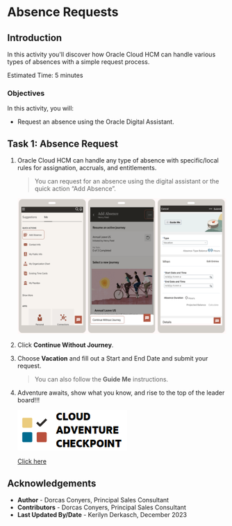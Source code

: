 # Absence Requests

## Introduction

In this activity you'll discover how Oracle Cloud HCM can handle various types of absences with a simple request process. 

Estimated Time: 5 minutes

### Objectives

In this activity, you will:

- Request an absence using the Oracle Digital Assistant.

## Task 1: Absence Request

1. Oracle Cloud HCM can handle any type of absence with specific/local rules for assignation, accruals, and entitlements.


   > You can request for an absence using the digital assistant or the quick action “Add Absence”. 


   ![Submit Absence](images\absencerequest.png)

2. Click **Continue Without Journey**.


3. Choose **Vacation** and fill out a Start and End Date and submit your request.


   > You can also follow the **Guide Me** instructions.


4. Adventure awaits, show what you know, and rise to the top of the leader board!!!

    [![Cloud Adventure](../gen-images/cloud-adventure-checkpoint-image.png)](https://apex.oracle.com/pls/apex/f?p=159406:1:13050566237831::NO:) 
    
    [Click here](https://apex.oracle.com/pls/apex/f?p=159406:1:13050566237831::NO) 

## Acknowledgements
* **Author** - Dorcas Conyers, Principal Sales Consultant
* **Contributors** -  Dorcas Conyers, Principal Sales Consultant
* **Last Updated By/Date** - Kerilyn Derkasch, December 2023
